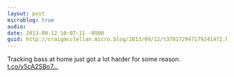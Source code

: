 ```yaml
---
layout: post
microblog: true
audio: 
date: 2013-09-12 10:07:11 -0500
guid: http://craigmcclellan.micro.blog/2013/09/12/t378172947179241472.html
---
```

Tracking bass at home just got a lot harder for some reason. [t.co/v5cA2SBo7...](http://t.co/v5cA2SBo7K)
